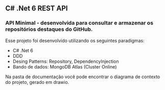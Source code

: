 ## C# .Net 6 REST API

### API Minimal - desenvolvida para consultar e armazenar os repositórios destaques do GitHub.

Esse projeto foi desenvolvido utilizando os seguintes paradigmas:
- C# .Net 6
- DDD
- Desing Patterns: Repository, DependencyInjection
- Bando de dados: MongoDB Atlas (Cluster Online)

Na pasta de documentação você pode encontrar o diagrama de contexto do projeto, gerado em drawio.
